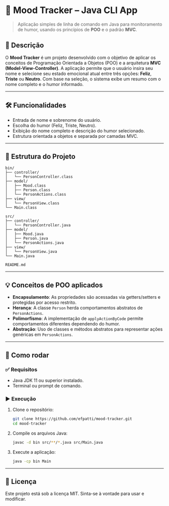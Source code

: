 # 🧠 Mood Tracker – Java CLI App

> Aplicação simples de linha de comando em Java para monitoramento de humor, usando os princípios de **POO** e o padrão **MVC**.

## 📌 Descrição

O **Mood Tracker** é um projeto desenvolvido com o objetivo de aplicar os conceitos de Programação Orientada a Objetos (POO) e a arquitetura **MVC (Model-View-Controller)**. A aplicação permite que o usuário insira seu nome e selecione seu estado emocional atual entre três opções: **Feliz**, **Triste** ou **Neutro**. Com base na seleção, o sistema exibe um resumo com o nome completo e o humor informado.

---

## 🛠️ Funcionalidades

- Entrada de nome e sobrenome do usuário.
- Escolha do humor (Feliz, Triste, Neutro).
- Exibição do nome completo e descrição do humor selecionado.
- Estrutura orientada a objetos e separada por camadas MVC.

---

## 🧱 Estrutura do Projeto

```
bin/
├── controller/
│   └── PersonController.class
├── model/
│   ├── Mood.class
│   ├── Person.class
│   └── PersonActions.class
├── view/
│   └── PersonView.class
└── Main.class

src/
├── controller/
│   └── PersonController.java
├── model/
│   ├── Mood.java
│   ├── Person.java
│   └── PersonActions.java
├── view/
│   └── PersonView.java
└── Main.java

README.md
```

---

## 💡 Conceitos de POO aplicados

- **Encapsulamento**: As propriedades são acessadas via getters/setters e protegidas por acesso restrito.
- **Herança**: A classe `Person` herda comportamentos abstratos de `PersonActions`.
- **Polimorfismo**: A implementação de `applyActionByCode` permite comportamentos diferentes dependendo do humor.
- **Abstração**: Uso de classes e métodos abstratos para representar ações genéricas em `PersonActions`.

---

## 🚀 Como rodar

### ✅ Requisitos

- Java JDK 11 ou superior instalado.
- Terminal ou prompt de comando.
<!--  -->

### ▶️ Execução

1. Clone o repositório:

   ```bash
   git clone https://github.com/efpatti/mood-tracker.git
   cd mood-tracker
   ```

2. Compile os arquivos Java:

   ```bash
   javac -d bin src/**/*.java src/Main.java
   ```

3. Execute a aplicação:
   ```bash
   java -cp bin Main
   ```

---

## 📄 Licença

Este projeto está sob a licença MIT. Sinta-se à vontade para usar e modificar.
